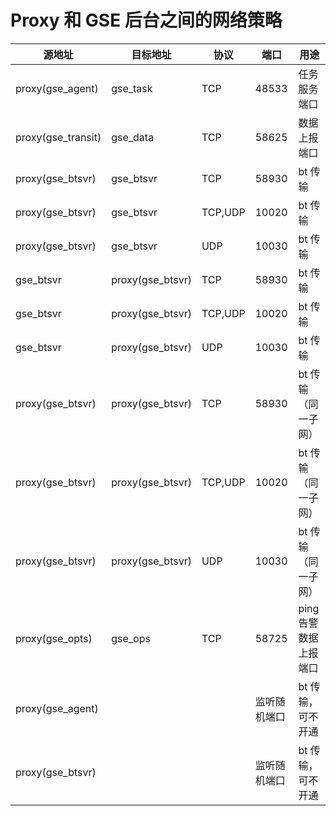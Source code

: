 # Proxy 和 GSE 后台之间的网络策略

源地址|目标地址|协议|端口|用途
--|--|--|--|--
proxy(gse_agent)|gse_task|TCP|48533|任务服务端口
proxy(gse_transit)|gse_data|TCP|58625|数据上报端口
proxy(gse_btsvr)|gse_btsvr|TCP|58930|bt 传输
proxy(gse_btsvr)|gse_btsvr|TCP,UDP|10020|bt 传输
proxy(gse_btsvr)|gse_btsvr|UDP|10030|bt 传输
gse_btsvr|proxy(gse_btsvr)|TCP|58930|bt 传输
gse_btsvr|proxy(gse_btsvr)|TCP,UDP|10020|bt 传输
gse_btsvr|proxy(gse_btsvr)|UDP|10030|bt 传输
proxy(gse_btsvr)|proxy(gse_btsvr)|TCP|58930|bt 传输（同一子网）
proxy(gse_btsvr)|proxy(gse_btsvr)|TCP,UDP|10020|bt 传输（同一子网）
proxy(gse_btsvr)|proxy(gse_btsvr)|UDP|10030|bt 传输（同一子网）
proxy(gse_opts)|gse_ops|TCP|58725|ping 告警数据上报端口
proxy(gse_agent)|||监听随机端口|bt 传输，可不开通
proxy(gse_btsvr)|||监听随机端口|bt 传输，可不开通
